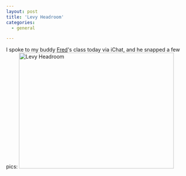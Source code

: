 ```yaml
---
layout: post
title: 'Levy Headroom'
categories:
  - general

---
```


I spoke to my buddy <a href="http://www.google.com/url?sa=t&amp;ct=res&amp;cd=1&amp;url=http%3A%2F%2Fchimprawk.blogspot.com%2F&amp;ei=fzfgR-i7O4L-gASh6azMCA&amp;usg=AFQjCNFdmvdzSvZoXmRO8tp-vcWxHRbWYQ&amp;sig2=6CH8z7aYmDVlXD1wOQvsPA">Fred</a>'s class today via iChat, and he snapped a few pics:
<img src="http://farm3.static.flickr.com/2311/2343396015_ef32cf8021.jpg?v=0" alt="Levy Headroom" width="422" height="316" />
